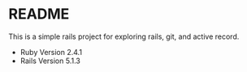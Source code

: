 # README

This is a simple rails project for exploring rails, git, and active record.

- Ruby Version 2.4.1
- Rails Version 5.1.3

